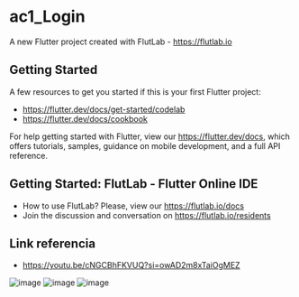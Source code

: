 # ac1_Login

A new Flutter project created with FlutLab - https://flutlab.io

## Getting Started

A few resources to get you started if this is your first Flutter project:

- https://flutter.dev/docs/get-started/codelab
- https://flutter.dev/docs/cookbook

For help getting started with Flutter, view our
https://flutter.dev/docs, which offers tutorials,
samples, guidance on mobile development, and a full API reference.

## Getting Started: FlutLab - Flutter Online IDE

- How to use FlutLab? Please, view our https://flutlab.io/docs
- Join the discussion and conversation on https://flutlab.io/residents

## Link referencia

- https://youtu.be/cNGCBhFKVUQ?si=owAD2m8xTaiOgMEZ

![image](https://github.com/estrellapopo123/UIII_Act_1/assets/144378353/0b95545d-3d4f-4b11-85c6-065cacbc496f)
![image](https://github.com/estrellapopo123/UIII_Act_1/assets/144378353/adb25573-03d2-4080-a453-bb19e86c31d7)
![image](https://github.com/estrellapopo123/UIII_Act_1/assets/144378353/5e8cf12f-3c0d-4ca5-a6d3-eb7514a7bb96)
